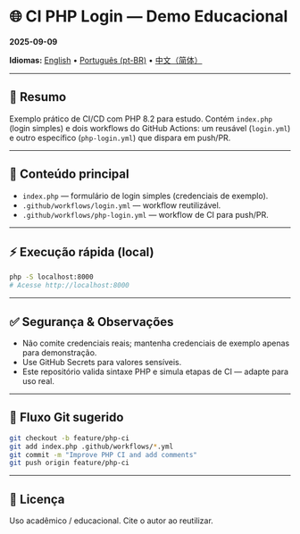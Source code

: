 # 🌐 CI PHP Login — Demo Educacional
**2025-09-09**

**Idiomas:** [English](README.md) • [Português (pt-BR)](README.pt-BR.md) • [中文（简体）](README.zh-CN.md)

---

## 📌 Resumo

Exemplo prático de CI/CD com PHP 8.2 para estudo. Contém `index.php` (login simples) e dois workflows do GitHub Actions: um reusável (`login.yml`) e outro específico (`php-login.yml`) que dispara em push/PR.

---

## 📂 Conteúdo principal

- `index.php` — formulário de login simples (credenciais de exemplo).  
- `.github/workflows/login.yml` — workflow reutilizável.  
- `.github/workflows/php-login.yml` — workflow de CI para push/PR.

---

## ⚡ Execução rápida (local)

```bash
php -S localhost:8000
# Acesse http://localhost:8000
```

---

## ✅ Segurança & Observações

- Não comite credenciais reais; mantenha credenciais de exemplo apenas para demonstração.  
- Use GitHub Secrets para valores sensíveis.  
- Este repositório valida sintaxe PHP e simula etapas de CI — adapte para uso real.

---

## 🔁 Fluxo Git sugerido

```bash
git checkout -b feature/php-ci
git add index.php .github/workflows/*.yml
git commit -m "Improve PHP CI and add comments"
git push origin feature/php-ci
```

---

## 📜 Licença

Uso acadêmico / educacional. Cite o autor ao reutilizar.
